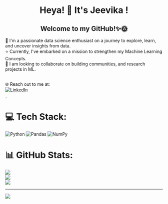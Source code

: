 <div align="center">
    <h1>Heya! 👋 It's Jeevika !</h1>
    <h2>Welcome to my GitHub!✨🌞</h2>
</div>
🌱 I'm a passionate data science enthusiast on a journey to explore, learn, and uncover insights from data.<br>⭐️ Currently, I've embarked on a mission to strengthen my Machine Learning Concepts.<br>🤝 I am looking to collaborate on building communities, and research projects in ML.<br><br> 


 🌐 Reach out to me at:<br>
[![LinkedIn](https://img.shields.io/badge/LinkedIn-%230077B5.svg?logo=linkedin&logoColor=white)](https://linkedin.com/in/jeevika2003sharma) 

<a href="mailto:jeevika2003sharma@gmail.com">
    <img src="https://cdn4.iconfinder.com/data/icons/social-media-logos-6/512/112-gmail_email_mail-512.png" width="5" height="5" alt="Email">
</a>

# 💻 Tech Stack:
![Python](https://img.shields.io/badge/python-3670A0?style=for-the-badge&logo=python&logoColor=ffdd54) ![Pandas](https://img.shields.io/badge/pandas-%23150458.svg?style=for-the-badge&logo=pandas&logoColor=white) ![NumPy](https://img.shields.io/badge/numpy-%23013243.svg?style=for-the-badge&logo=numpy&logoColor=white)
# 📊 GitHub Stats:
![](https://github-readme-stats.vercel.app/api?username=JeevikaSharma&theme=highcontrast&hide_border=false&include_all_commits=false&count_private=false)<br/>
![](https://github-readme-streak-stats.herokuapp.com/?user=JeevikaSharma&theme=highcontrast&hide_border=false)<br/>
![](https://github-readme-stats.vercel.app/api/top-langs/?username=JeevikaSharma&theme=highcontrast&hide_border=false&include_all_commits=false&count_private=false&layout=compact)

---
[![](https://visitcount.itsvg.in/api?id=JeevikaSharma&icon=0&color=12)](https://visitcount.itsvg.in)

<!-- Proudly created with GPRM ( https://gprm.itsvg.in ) -->






















 

